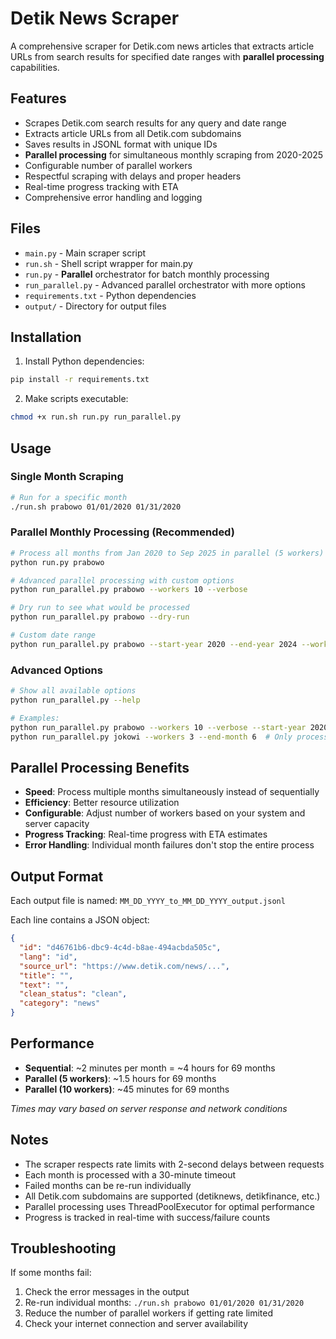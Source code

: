 # Detik News Scraper

A comprehensive scraper for Detik.com news articles that extracts article URLs from search results for specified date ranges with **parallel processing** capabilities.

## Features

- Scrapes Detik.com search results for any query and date range
- Extracts article URLs from all Detik.com subdomains
- Saves results in JSONL format with unique IDs
- **Parallel processing** for simultaneous monthly scraping from 2020-2025
- Configurable number of parallel workers
- Respectful scraping with delays and proper headers
- Real-time progress tracking with ETA
- Comprehensive error handling and logging

## Files

- `main.py` - Main scraper script
- `run.sh` - Shell script wrapper for main.py
- `run.py` - **Parallel** orchestrator for batch monthly processing
- `run_parallel.py` - Advanced parallel orchestrator with more options
- `requirements.txt` - Python dependencies
- `output/` - Directory for output files

## Installation

1. Install Python dependencies:
```bash
pip install -r requirements.txt
```

2. Make scripts executable:
```bash
chmod +x run.sh run.py run_parallel.py
```

## Usage

### Single Month Scraping

```bash
# Run for a specific month
./run.sh prabowo 01/01/2020 01/31/2020
```

### Parallel Monthly Processing (Recommended)

```bash
# Process all months from Jan 2020 to Sep 2025 in parallel (5 workers)
python run.py prabowo

# Advanced parallel processing with custom options
python run_parallel.py prabowo --workers 10 --verbose

# Dry run to see what would be processed
python run_parallel.py prabowo --dry-run

# Custom date range
python run_parallel.py prabowo --start-year 2020 --end-year 2024 --workers 8
```

### Advanced Options

```bash
# Show all available options
python run_parallel.py --help

# Examples:
python run_parallel.py prabowo --workers 10 --verbose --start-year 2020 --end-year 2024
python run_parallel.py jokowi --workers 3 --end-month 6  # Only process Jan-June
```

## Parallel Processing Benefits

- **Speed**: Process multiple months simultaneously instead of sequentially
- **Efficiency**: Better resource utilization
- **Configurable**: Adjust number of workers based on your system and server capacity
- **Progress Tracking**: Real-time progress with ETA estimates
- **Error Handling**: Individual month failures don't stop the entire process

## Output Format

Each output file is named: `MM_DD_YYYY_to_MM_DD_YYYY_output.jsonl`

Each line contains a JSON object:
```json
{
  "id": "d46761b6-dbc9-4c4d-b8ae-494acbda505c",
  "lang": "id",
  "source_url": "https://www.detik.com/news/...",
  "title": "",
  "text": "",
  "clean_status": "clean",
  "category": "news"
}
```

## Performance

- **Sequential**: ~2 minutes per month = ~4 hours for 69 months
- **Parallel (5 workers)**: ~1.5 hours for 69 months
- **Parallel (10 workers)**: ~45 minutes for 69 months

*Times may vary based on server response and network conditions*

## Notes

- The scraper respects rate limits with 2-second delays between requests
- Each month is processed with a 30-minute timeout
- Failed months can be re-run individually
- All Detik.com subdomains are supported (detiknews, detikfinance, etc.)
- Parallel processing uses ThreadPoolExecutor for optimal performance
- Progress is tracked in real-time with success/failure counts

## Troubleshooting

If some months fail:
1. Check the error messages in the output
2. Re-run individual months: `./run.sh prabowo 01/01/2020 01/31/2020`
3. Reduce the number of parallel workers if getting rate limited
4. Check your internet connection and server availability

